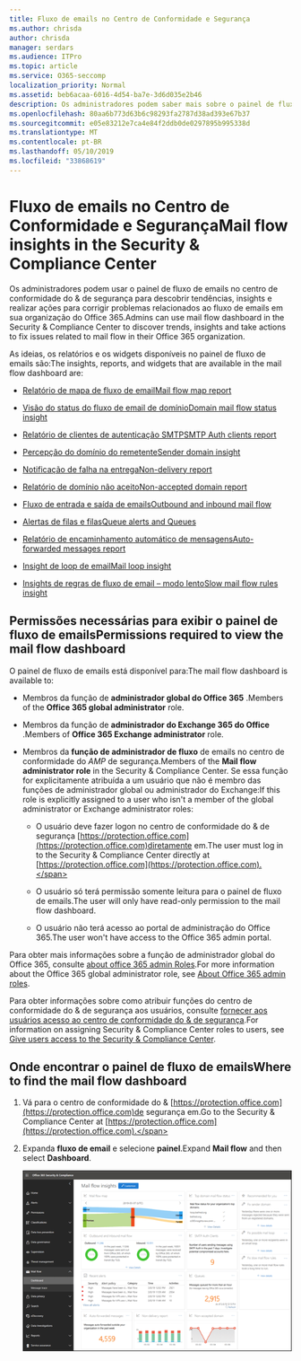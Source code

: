 ```yaml
---
title: Fluxo de emails no Centro de Conformidade e Segurança
ms.author: chrisda
author: chrisda
manager: serdars
ms.audience: ITPro
ms.topic: article
ms.service: O365-seccomp
localization_priority: Normal
ms.assetid: beb6acaa-6016-4d54-ba7e-3d6d035e2b46
description: Os administradores podem saber mais sobre o painel de fluxo de emails no centro de conformidade do & de segurança.
ms.openlocfilehash: 80aa6b773d63b6c98293fa2787d38ad393e67b37
ms.sourcegitcommit: e05e83212e7ca4e84f2ddb0de0297895b995338d
ms.translationtype: MT
ms.contentlocale: pt-BR
ms.lasthandoff: 05/10/2019
ms.locfileid: "33868619"
---
```

# <a name="mail-flow-insights-in-the-security--compliance-center"></a><span data-ttu-id="c6fef-103">Fluxo de emails no Centro de Conformidade e Segurança</span><span class="sxs-lookup"><span data-stu-id="c6fef-103">Mail flow insights in the Security & Compliance Center</span></span>

<span data-ttu-id="c6fef-104">Os administradores podem usar o painel de fluxo de emails no centro de conformidade do & de segurança para descobrir tendências, insights e realizar ações para corrigir problemas relacionados ao fluxo de emails em sua organização do Office 365.</span><span class="sxs-lookup"><span data-stu-id="c6fef-104">Admins can use mail flow dashboard in the Security & Compliance Center to discover trends, insights and take actions to fix issues related to mail flow in their Office 365 organization.</span></span>

<span data-ttu-id="c6fef-105">As ideias, os relatórios e os widgets disponíveis no painel de fluxo de emails são:</span><span class="sxs-lookup"><span data-stu-id="c6fef-105">The insights, reports, and widgets that are available in the mail flow dashboard are:</span></span>

- [<span data-ttu-id="c6fef-106">Relatório de mapa de fluxo de email</span><span class="sxs-lookup"><span data-stu-id="c6fef-106">Mail flow map report</span></span>](mfi-mail-flow-map-report.md)

- [<span data-ttu-id="c6fef-107">Visão do status do fluxo de email de domínio</span><span class="sxs-lookup"><span data-stu-id="c6fef-107">Domain mail flow status insight</span></span>](mfi-domain-mail-flow-status-insight.md)

- [<span data-ttu-id="c6fef-108">Relatório de clientes de autenticação SMTP</span><span class="sxs-lookup"><span data-stu-id="c6fef-108">SMTP Auth clients report</span></span>](mfi-smtp-auth-clients-report.md)

- [<span data-ttu-id="c6fef-109">Percepção do domínio do remetente</span><span class="sxs-lookup"><span data-stu-id="c6fef-109">Sender domain insight</span></span>](mfi-sender-domain-insight.md)

- [<span data-ttu-id="c6fef-110">Notificação de falha na entrega</span><span class="sxs-lookup"><span data-stu-id="c6fef-110">Non-delivery report</span></span>](mfi-non-delivery-report.md)

- [<span data-ttu-id="c6fef-111">Relatório de domínio não aceito</span><span class="sxs-lookup"><span data-stu-id="c6fef-111">Non-accepted domain report</span></span>](mfi-non-accepted-domain-report.md)

- [<span data-ttu-id="c6fef-112">Fluxo de entrada e saída de emails</span><span class="sxs-lookup"><span data-stu-id="c6fef-112">Outbound and inbound mail flow</span></span>](mfi-outbound-and-inbound-mail-flow.md)

- [<span data-ttu-id="c6fef-113">Alertas de filas e filas</span><span class="sxs-lookup"><span data-stu-id="c6fef-113">Queue alerts and Queues</span></span>](mfi-queue-alerts-and-queues.md)

- [<span data-ttu-id="c6fef-114">Relatório de encaminhamento automático de mensagens</span><span class="sxs-lookup"><span data-stu-id="c6fef-114">Auto-forwarded messages report</span></span>](mfi-auto-forwarded-messages-report.md)

- [<span data-ttu-id="c6fef-115">Insight de loop de email</span><span class="sxs-lookup"><span data-stu-id="c6fef-115">Mail loop insight</span></span>](mfi-mail-loop-insight.md)

- [<span data-ttu-id="c6fef-116">Insights de regras de fluxo de email – modo lento</span><span class="sxs-lookup"><span data-stu-id="c6fef-116">Slow mail flow rules insight</span></span>](mfi-slow-mail-flow-rules-insight.md)

## <a name="permissions-required-to-view-the-mail-flow-dashboard"></a><span data-ttu-id="c6fef-117">Permissões necessárias para exibir o painel de fluxo de emails</span><span class="sxs-lookup"><span data-stu-id="c6fef-117">Permissions required to view the mail flow dashboard</span></span>

<span data-ttu-id="c6fef-118">O painel de fluxo de emails está disponível para:</span><span class="sxs-lookup"><span data-stu-id="c6fef-118">The mail flow dashboard is available to:</span></span>

- <span data-ttu-id="c6fef-119">Membros da função de **administrador global do Office 365** .</span><span class="sxs-lookup"><span data-stu-id="c6fef-119">Members of the **Office 365 global administrator** role.</span></span>

- <span data-ttu-id="c6fef-120">Membros da função de **administrador do Exchange 365 do Office** .</span><span class="sxs-lookup"><span data-stu-id="c6fef-120">Members of **Office 365 Exchange administrator** role.</span></span>

- <span data-ttu-id="c6fef-121">Membros da **função de administrador de fluxo** de emails no centro de conformidade do _AMP_ de segurança.</span><span class="sxs-lookup"><span data-stu-id="c6fef-121">Members of the **Mail flow administrator role** in the Security & Compliance Center.</span></span> <span data-ttu-id="c6fef-122">Se essa função for explicitamente atribuída a um usuário que não é membro das funções de administrador global ou administrador do Exchange:</span><span class="sxs-lookup"><span data-stu-id="c6fef-122">If this role is explicitly assigned to a user who isn't a member of the global administrator or Exchange administrator roles:</span></span>

  - <span data-ttu-id="c6fef-123">O usuário deve fazer logon no centro de conformidade do & de segurança [https://protection.office.com](https://protection.office.com)diretamente em.</span><span class="sxs-lookup"><span data-stu-id="c6fef-123">The user must log in to the Security & Compliance Center directly at [https://protection.office.com](https://protection.office.com).</span></span>

  - <span data-ttu-id="c6fef-124">O usuário só terá permissão somente leitura para o painel de fluxo de emails.</span><span class="sxs-lookup"><span data-stu-id="c6fef-124">The user will only have read-only permission to the mail flow dashboard.</span></span>

  - <span data-ttu-id="c6fef-125">O usuário não terá acesso ao portal de administração do Office 365.</span><span class="sxs-lookup"><span data-stu-id="c6fef-125">The user won't have access to the Office 365 admin portal.</span></span>

<span data-ttu-id="c6fef-126">Para obter mais informações sobre a função de administrador global do Office 365, consulte [about office 365 admin Roles](https://docs.microsoft.com/office365/admin/add-users/about-admin-roles).</span><span class="sxs-lookup"><span data-stu-id="c6fef-126">For more information about the Office 365 global administrator role, see [About Office 365 admin roles](https://docs.microsoft.com/office365/admin/add-users/about-admin-roles).</span></span>

<span data-ttu-id="c6fef-127">Para obter informações sobre como atribuir funções do centro de conformidade do & de segurança aos usuários, consulte [fornecer aos usuários acesso ao centro de conformidade do & de segurança](https://docs.microsoft.com/office365/securitycompliance/grant-access-to-the-security-and-compliance-center).</span><span class="sxs-lookup"><span data-stu-id="c6fef-127">For information on assigning Security & Compliance Center roles to users, see [Give users access to the Security & Compliance Center](https://docs.microsoft.com/office365/securitycompliance/grant-access-to-the-security-and-compliance-center).</span></span>

## <a name="where-to-find-the-mail-flow-dashboard"></a><span data-ttu-id="c6fef-128">Onde encontrar o painel de fluxo de emails</span><span class="sxs-lookup"><span data-stu-id="c6fef-128">Where to find the mail flow dashboard</span></span>

1. <span data-ttu-id="c6fef-129">Vá para o centro de conformidade do & [https://protection.office.com](https://protection.office.com)de segurança em.</span><span class="sxs-lookup"><span data-stu-id="c6fef-129">Go to the Security & Compliance Center at [https://protection.office.com](https://protection.office.com).</span></span>

2. <span data-ttu-id="c6fef-130">Expanda **fluxo de email** e selecione **painel**.</span><span class="sxs-lookup"><span data-stu-id="c6fef-130">Expand **Mail flow** and then select **Dashboard**.</span></span>

   ![O painel de fluxo de emails no centro de conformidade do & de segurança do Office 365](media/mail-flow-dashboard-v2.png)
